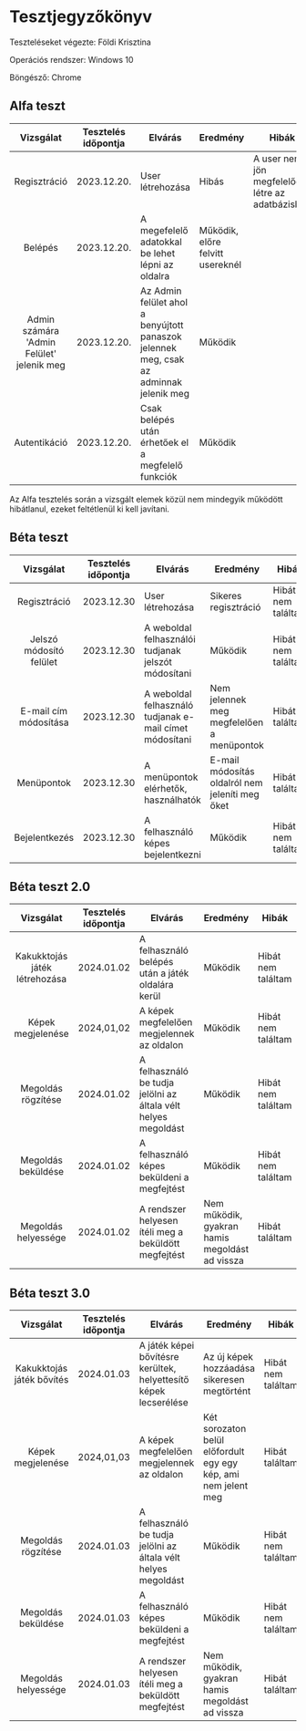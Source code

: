 # Tesztjegyzőkönyv

Teszteléseket végezte: Földi Krisztina

Operációs rendszer: Windows 10

Böngésző: Chrome


## Alfa teszt

| Vizsgálat | Tesztelés időpontja | Elvárás | Eredmény | Hibák |
| :---: | --- | --- | --- | --- |
| Regisztráció | 2023.12.20. | User létrehozása | Hibás | A user nem jön megfelelően létre az adatbázisban| 
| Belépés | 2023.12.20. | A megefelelő adatokkal be lehet lépni az oldalra | Működik, előre felvitt usereknél | 
| Admin számára 'Admin Felület' jelenik meg  | 2023.12.20. | Az Admin felület ahol a benyújtott panaszok jelennek meg, csak az adminnak jelenik meg| Működik | 
| Autentikáció | 2023.12.20. | Csak belépés után érhetőek el a megfelelő funkciók | Működik |

Az Alfa tesztelés során a vizsgált elemek közül nem mindegyik működött hibátlanul, ezeket feltétlenül ki kell javítani.

## Béta teszt

| Vizsgálat | Tesztelés időpontja | Elvárás | Eredmény | Hibák |
| :---: | --- | --- | --- | --- |
| Regisztráció | 2023.12.30 | User létrehozása | Sikeres regisztráció | Hibát nem találtam |
| Jelszó módosító felület | 2023.12.30 | A weboldal felhasználói tudjanak jelszót módosítani | Működik| Hibát nem találtam |
| E-mail cím módosítása | 2023.12.30 | A weboldal felhasználó tudjanak e-mail címet módosítani | Nem jelennek meg megfelelően a menüpontok | Hibát találtam |
| Menüpontok | 2023.12.30 | A menüpontok elérhetők, használhatók | E-mail módosítás oldalról nem jeleníti meg őket| Hibát találtam |
| Bejelentkezés | 2023.12.30 | A felhasználó képes bejelentkezni | Működik | Hibát nem találtam |

## Béta teszt 2.0

| Vizsgálat | Tesztelés időpontja | Elvárás | Eredmény | Hibák |
| :---: | --- | --- | --- | --- |
| Kakukktojás játék létrehozása | 2024.01.02 |A felhasználó belépés után a játék oldalára kerül | Működik | Hibát nem találtam |
| Képek megjelenése | 2024,01,02 | A képek megfelelően megjelennek az oldalon| Működik| Hibát nem találtam |
| Megoldás rögzítése | 2024.01.02 | A felhasználó be tudja jelölni az általa vélt helyes megoldást | Működik | Hibát nem találtam |
| Megoldás beküldése | 2024.01.02 | A felhasználó képes beküldeni a megfejtést | Működik| Hibát nem találtam |
| Megoldás helyessége | 2024.01.02 | A rendszer helyesen ítéli meg a beküldött megfejtést| Nem működik, gyakran hamis megoldást ad vissza | Hibát találtam |

## Béta teszt 3.0

| Vizsgálat | Tesztelés időpontja | Elvárás | Eredmény | Hibák |
| :---: | --- | --- | --- | --- |
| Kakukktojás játék bővítés| 2024.01.03 | A játék képei bővítésre kerültek, helyettesítő képek lecserélése | Az új képek hozzáadása sikeresen megtörtént | Hibát nem találtam |
| Képek megjelenése | 2024,01,03 | A képek megfelelően megjelennek az oldalon| Két sorozaton belül előfordult egy egy kép, ami nem jelent meg| Hibát találtam |
| Megoldás rögzítése | 2024.01.03 | A felhasználó be tudja jelölni az általa vélt helyes megoldást | Működik | Hibát nem találtam |
| Megoldás beküldése | 2024.01.03 | A felhasználó képes beküldeni a megfejtést | Működik| Hibát nem találtam |
| Megoldás helyessége | 2024.01.03 | A rendszer helyesen ítéli meg a beküldött megfejtést| Nem működik, gyakran hamis megoldást ad vissza | Hibát találtam |